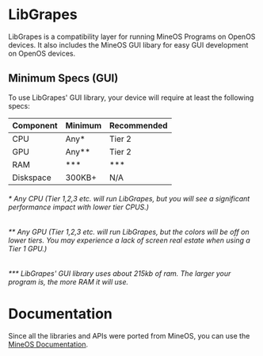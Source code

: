 # LibGrapes
LibGrapes is a compatibility layer for running MineOS Programs on OpenOS devices. It also includes the MineOS GUI libary for easy GUI development on OpenOS devices.


## Minimum Specs (GUI)
To use LibGrapes' GUI library, your device will require at least the following specs:

| Component | Minimum | Recommended |
|-----------|---------|-------------|
| CPU       | Any*    | Tier 2      |
| GPU       | Any**   | Tier 2      |
| RAM       | ***	  | ***			|
| Diskspace | 300KB+  | N/A         |

###### \* Any CPU (Tier 1,2,3 etc. will run LibGrapes, but you will see a significant performance impact with lower tier CPUS.)
###### \** Any GPU (Tier 1,2,3 etc. will run LibGrapes, but the colors will be off on lower tiers. You may experience a lack of screen real estate when using a Tier 1 GPU.)
###### \*** LibGrapes' GUI library uses about 215kb of ram. The larger your program is, the more RAM it will use.

# Documentation
Since all the libraries and APIs were ported from MineOS, you can use the [MineOS Documentation](https://github.com/IgorTimofeev/MineOS/wiki/).
